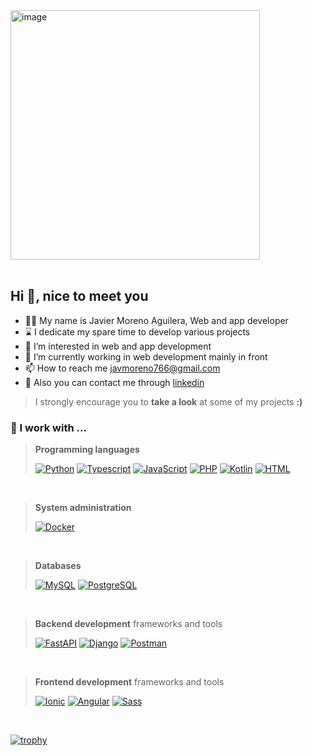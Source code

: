 <img width="399" alt="image" src="https://github.com/javmoreno-developer/javmoreno-developer/assets/55782974/97c75c4f-65e8-4da7-abce-609fb6daaeb8">

<br />
<br />

## Hi 👋, nice to meet you
- 🙋‍♂  My name is Javier Moreno Aguilera, Web and app developer
- ⌛  I dedicate my spare time to develop various projects
- 👀  I’m interested in web and app development 
- 🌱  I’m currently working in web development mainly in front
- 📫  How to reach me javmoreno766@gmail.com
- 🤝  Also you can contact me through [linkedin](https://www.linkedin.com/in/javier-moreno-aguilera-1995321a3/)
  
> I strongly encourage you to **take a look** at some of my projects **:)**

### 👷 I work with ...

> **Programming languages**
>
> [![Python](https://img.shields.io/badge/python-%233776ab.svg?&style=for-the-badge&logo=python&logoColor=white)](https://github.com/javmoreno-developer?tab=repositories&language=python)
  [![Typescript](https://img.shields.io/badge/typescript-%233178C6.svg?&style=for-the-badge&logo=typescript&logoColor=white)](https://github.com/javmoreno-developer?tab=repositories&language=typescript)
  [![JavaScript](https://img.shields.io/badge/javascript-%23F7DF1E.svg?&style=for-the-badge&logo=javascript&logoColor=black)](https://github.com/javmoreno-developer?tab=repositories&language=javascript)
  [![PHP](https://img.shields.io/badge/PHP-777BB4?style=for-the-badge&logo=php&logoColor=white)](https://github.com/javmoreno-developer?tab=repositories&language=php)
  [![Kotlin](https://img.shields.io/badge/Kotlin-0095D5?&style=for-the-badge&logo=kotlin&logoColor=white)](https://github.com/javmoreno-developer?tab=repositories&language=kotlin)
  [![HTML](https://img.shields.io/badge/HTML5-E34F26?style=for-the-badge&logo=html5&logoColor=white)](https://github.com/javmoreno-developer?tab=repositories?language=html)

<br />

> **System administration**
>
> [![Docker](https://img.shields.io/badge/docker-%232496ED.svg?&style=for-the-badge&logo=docker&logoColor=white)](#)

<br />

> **Databases**
>
> [![MySQL](https://img.shields.io/badge/mysql-%234479A1.svg?&style=for-the-badge&logo=mysql&logoColor=white)](#)
  [![PostgreSQL](https://img.shields.io/badge/postgresql-%23336791.svg?&style=for-the-badge&logo=postgresql&logoColor=white)](#)

<br />

> **Backend development** frameworks and tools
>
> [![FastAPI](https://img.shields.io/badge/fastapi-%23009688.svg?&style=for-the-badge&logo=fastapi&logoColor=white)](#)
  [![Django](https://img.shields.io/badge/django-%23092E20.svg?&style=for-the-badge&logo=django&logoColor=white)](#)
  [![Postman](https://img.shields.io/badge/postman-%23FF6C37.svg?&style=for-the-badge&logo=postman&logoColor=white)](#)

<br />

> **Frontend development** frameworks and tools
>
> [![Ionic](https://img.shields.io/badge/ionic-%233880FF.svg?&style=for-the-badge&logo=ionic&logoColor=white)](#)
[![Angular](https://img.shields.io/badge/angular-%23DD0031.svg?&style=for-the-badge&logo=angular&logoColor=white)](#)
[![Sass](https://img.shields.io/badge/sass-%23CC6699.svg?&style=for-the-badge&logo=sass&logoColor=white)](#)

<br />

[![trophy](https://github-profile-trophy.vercel.app/?username=javmoreno-developer&theme=git-dim&margin-h=15&margin-w=15&no-bg=true&row=2&column=3)](https://github-profile-trophy.vercel.app/?username=javmoreno-developer&theme=git-dim&margin-h=15&margin-w=15&no-bg=true&row=2&column=3)
